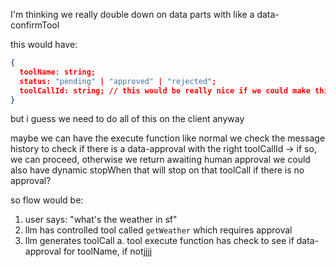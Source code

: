 I'm thinking we really double down on data parts with like a data-confirmTool

this would have:

```json
{
  toolName: string;
  status: "pending" | "approved" | "rejected";
  toolCallId: string; // this would be really nice if we could make this work; probs requires search and replacing - but that's saved on the client argh
}
```

but i guess we need to do all of this on the client anyway

maybe we can have the execute function like normal
we check the message history to check if there is a data-approval with the right toolCallId -> if so, we can proceed, otherwise we return awaiting human approval
we could also have dynamic stopWhen that will stop on that toolCall if there is no approval?

so flow would be:

1. user says: "what's the weather in sf"
2. llm has controlled tool called `getWeather` which requires approval
3. llm generates toolCall
   a. tool execute function has check to see if data-approval for toolName, if notjjjj
